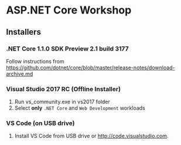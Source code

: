
# ASP.NET Core Workshop

## Installers

### .NET Core 1.1.0 SDK Preview 2.1 build 3177
Follow instructions from https://github.com/dotnet/core/blob/master/release-notes/download-archive.md

### Visual Studio 2017 RC (Offline Installer)
1. Run vs_community.exe in vs2017 folder
1. Select **only** `.NET Core` and `Web Development` workloads

### VS Code (on USB drive)
1. Install VS Code from USB drive or http://code.visualstudio.com.
